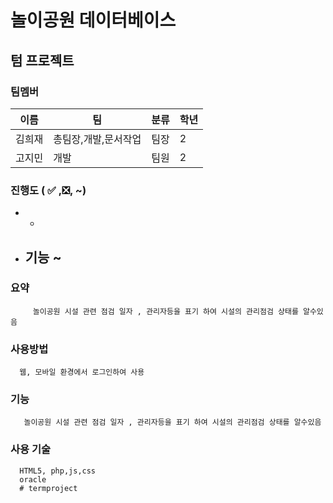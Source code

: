 # 놀이공원 데이터베이스

## 텀 프로젝트  

    

### 팀멤버
이름|팀|분류|학년|
---|---|---|---|
김희재|총팀장,개발,문서작업|팀장|2|
고지민|개발|팀원|2|


### 진행도 ( ✅ ,❎, ~)

- 
    -  
- 기능  ~
    - 
### 요약
         놀이공원 시설 관련 점검 일자 , 관리자등을 표기 하여 시설의 관리점검 상태를 알수있음


### 사용방법 
      웹, 모바일 환경에서 로그인하여 사용 

### 기능
       놀이공원 시설 관련 점검 일자 , 관리자등을 표기 하여 시설의 관리점검 상태를 알수있음
### 사용 기술
      HTML5, php,js,css
      oracle
      # termproject
